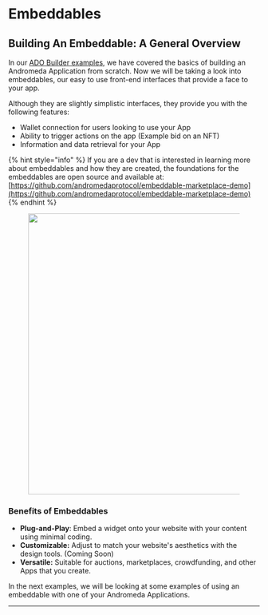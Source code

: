 # Embeddables

## Building An Embeddable: A General Overview <a href="#ok8t1bh7enzj" id="ok8t1bh7enzj"></a>

In our [ADO Builder examples](../../basics/ado-builder.md), we have covered the basics of building an Andromeda Application from scratch. Now we will be taking a look into embeddables, our easy to use front-end interfaces that provide a face to your app.&#x20;

Although they are slightly simplistic interfaces, they provide you with the following features:

* Wallet connection for users looking to use your App
* Ability to trigger actions on the app (Example bid on an NFT)
* Information and data retrieval for your App

{% hint style="info" %}
&#x20;If you are a dev that is interested in learning more about embeddables and how they are created, the foundations for the embeddables are open source and available at: [https://github.com/andromedaprotocol/embeddable-marketplace-demo](https://github.com/andromedaprotocol/embeddable-marketplace-demo)
{% endhint %}

<figure><img src="../../.gitbook/assets/Screenshot 2023-10-09 at 9.13.22 AM.jpg" alt="" width="563"><figcaption></figcaption></figure>

### Benefits of Embeddables <a href="#wlwom5a2wigo" id="wlwom5a2wigo"></a>

* **Plug-and-Play**: Embed a widget onto your website with your content using minimal coding.
* **Customizable:** Adjust to match your website's aesthetics with the design tools. (Coming Soon)
* **Versatile:** Suitable for auctions, marketplaces, crowdfunding, and other Apps that you create.

In the next examples, we will be looking at some examples of using an embeddable with one of your Andromeda Applications.

***
